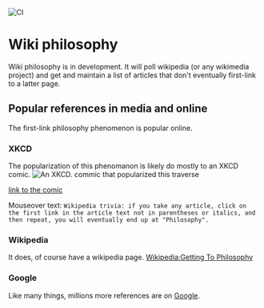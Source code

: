 ![CI](https://github.com/ExtraE113/wikipedia/workflows/CI/badge.svg)
# Wiki philosophy
Wiki philosophy is in development. It will poll wikipedia (or any wikimedia project) and get and maintain a list of
articles that don't eventually first-link to a latter page.

## Popular references in media and online

The first-link philosophy phenomenon is popular online. 

### XKCD
The popularization of this phenomanon is likely do mostly to an XKCD comic.
![An XKCD. commic that popularized this traverse](https://imgs.xkcd.com/comics/extended_mind.png)

[link to the comic](xkcd.com/903)

Mouseover text: `Wikipedia trivia: if you take any article, click on the first link in the article text not in parentheses or italics, and then repeat, you will eventually end up at "Philosophy".`

### Wikipedia
It does, of course have a wikipedia page.
[Wikipedia:Getting To Philosophy](https://en.wikipedia.org/wiki/Wikipedia%3AGetting_to_Philosophy)

### Google
Like many things, millions more references are on 
[Google](https://www.google.com/search?client=firefox-b-1-d&q=wikipedia+philosophy).
